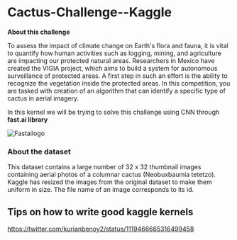 # Cactus-Challenge--Kaggle

**About this challenge**

To assess the impact of climate change on Earth's flora and fauna, it is vital to quantify how human activities such as logging, mining, and agriculture are impacting our protected natural areas. Researchers in Mexico have created the VIGIA project, which aims to build a system for autonomous surveillance of protected areas. A first step in such an effort is the ability to recognize the vegetation inside the protected areas. In this competition, you are tasked with creation of an algorithm that can identify a specific type of cactus in aerial imagery.

In this kernel we will be trying to solve this challenge using CNN through **fast.ai library**

![Fastailogo](https://images.ctfassets.net/orgovvkppcys/5EShj6ZsQFERrNd/af53baa732ce18025c51c9268ffd037b/image.png?w=648&q=100)


### About the dataset

This dataset contains a large number of 32 x 32 thumbnail images containing aerial photos of a columnar cactus (Neobuxbaumia tetetzo). Kaggle has resized the images from the original dataset to make them uniform in size. The file name of an image corresponds to its id.

## Tips on how to write good kaggle kernels

https://twitter.com/kurianbenoy2/status/1119466665316499458
